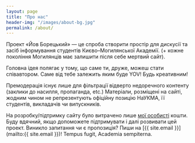 ```yaml
---
layout: page
title: "Про нас"
header-img: "/images/about-bg.jpg"
permalink: /about/
---
```


Проект «Йов Борецький» — це спроба створити простір для дискусії та засіб інформування студентів Києво–Могилянської Академії. (+ кожне покоління Могилянців має залишити після себе мертвий сайт).

Головна ідея полягає у тому, що саме ти, друже, можеш стати співавтором.  Саме від тебе залежить яким буде YOV!  Будь креативним!

Премодерація існує лише для фільтрації відверто недоречного контенту (заклики до насилля, пропаганда, etc.) Матеріали, розміщені на сайті, жодним чином не репрезентують офіційну позицію НаУКМА, її студентів, викладачів чи випускників.

На розробку/підтримку сайту було витрачено лише [мої особисті](https://www.facebook.com/bondarenkopavlo) кошти. Буду вдячний, якщо допоможете підтримувати і далі розвивати цей проект.  Виникло запитання чи є пропозиція?  Пиши на [{{ site.email }}](mailto:{{ site.email }})! Tempus fugit, Academia sempiterna.
